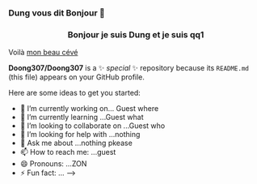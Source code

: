 ### Dung vous dit Bonjour 👋
<div align="center">
 <h3>Bonjour je suis Dung et je suis qq1</h3>
 </div>
 <p> Voilà <a href="https://github.com/Doong307/Doong307/blob/main/CV%20Indesign%203.pdf" target="_blank">mon beau cévé</a></p>

**Doong307/Doong307** is a ✨ _special_ ✨ repository because its `README.md` (this file) appears on your GitHub profile.

Here are some ideas to get you started:

- 🔭 I’m currently working on... Guest where
- 🌱 I’m currently learning ...Guest what
- 👯 I’m looking to collaborate on ...Guest who
- 🤔 I’m looking for help with ...nothing
- 💬 Ask me about ...nothing pkease
- 📫 How to reach me: ...guest
- 😄 Pronouns: ...ZON
- ⚡ Fun fact: ...
-->
